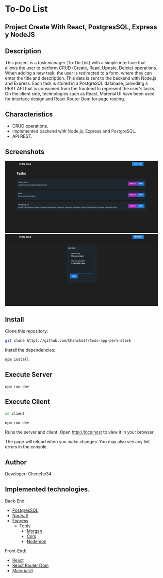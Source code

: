 # To-Do List

## Project Create With React, PostgresSQL, Express y NodeJS

## Description

This project is a task manager (To-Do List) with a simple interface that allows the user to perform CRUD (Create, Read, Update, Delete) operations. When adding a new task, the user is redirected to a form, where they can enter the title and description. This data is sent to the backend with Node.js and Express. Each task is stored in a PostgreSQL database, providing a REST API that is consumed from the frontend to represent the user's tasks. On the client side, technologies such as React, Material UI have been used for interface design and React Router Dom for page routing.

## Characteristics

* CRUD operations.
* Implemented backend with Node.js, Express and PostgreSQL.
* API REST.

## Screenshots

![todo-cap](public/screenshots/todo-cap-01.png)
![todo-cap](public/screenshots/todo-cap-02.png)

## Install

Clone this repository:

```bash
git clone https://github.com/Chencho34/todo-app-pern-stack
```

Install the dependencies:

```bash
npm install
```

## Execute Server

```bash
npm run dev
```

## Execute Client

```bash
cd client
```

```bash
npm run dev
```

Runs the server and client.
Open [http://localhost](http://localhost) to view it in your browser.

The page will reload when you make changes.
You may also see any lint errors in the console.

## Author

Developer: Chencho34

## Implemented technologies.

Back-End:
* [PostgresSQL](https://www.postgresql.org/)
* [NodeJS](https://nodejs.org/en)
* [Express](https://expressjs.com/es/)
  * Tools:
    * [Morgan](https://www.npmjs.com/package/morgan)
    * [Cors](https://www.npmjs.com/package/cors)
    * [Nodemon](https://nodemon.io/)

Front-End:
* [React](https://react.dev/)
* [React Router Dom](https://reactrouter.com/en/main)
* [MaterialUI](https://mui.com/)
